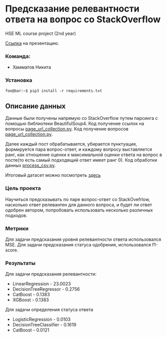#  Предсказание релевантности ответа на вопрос со StackOverflow
HSE ML course project (2nd year)

[Ссылка](https://docs.google.com/presentation/d/1FtMrLCLS762nk5LsOptM6tpHIpuLanlOAVdSj5IKFAA/edit?usp=sharing) на презентацию.

### Команда:
- Хамматов Никита

### Установка
```console
foo@bar:~$ pip3 install -r requirements.txt
```

##  Описание данных
Данные были получены напрямую со StackOverflow путем парсинга с помощью библиотеки BeautifulSoup4. 
Код получение ссылок на вопросы [page_url_collection.py](https://github.com/nkhamm-spb/ml_hse_project/blob/main/collect_data.py).
Код получение  вопросов [page_url_collection.py](https://github.com/nkhamm-spb/ml_hse_project/blob/main/page_url_collection.py).

Далее каждый пост обрабатывается, убирается пунктуация, формируется пара вопрос-ответ, и каждому вопросу выставляется ранг, 
как отношение оценки к максимальной оценки ответа на вопрос в посте(то есть самый подходящий ответ имеет ранг 0).
Код обработки данных [process_csv.py](https://github.com/nkhamm-spb/ml_hse_project/blob/main/process_csv.py).

Итоговый датасет можно посмотреть [здесь](https://drive.google.com/file/d/1-V99uzwP5wY_SgPmIWABUh03u1W9LZqq/view?usp=drive_link)

### Цель проекта

Научиться предсказывать по паре вопрос-ответ со StackOvefrlow, насколько ответ релевантен для данного вопроса, и будет ли ответ одобрен автором,  попробовать использовать несколько различных подходов.

### Метрики

Для задачи предсказания уровня релевантности ответа использовался MSE.
Для задачи предсказания статуса одобрения, использовался f1-score.

### Результаты

Для задачи предсказания релевантности:

- LinearRegression - 23.0023
- DecisionTreeRegressor - 0.2756
- CatBoost - 0.1383
- XGBoost - 0.1383

Для задачи определения статуса ответа

- LogisticRegression - 0.0103
- DecisionTreeClassifier - 0.1619
- CatBoost - 0.0121




